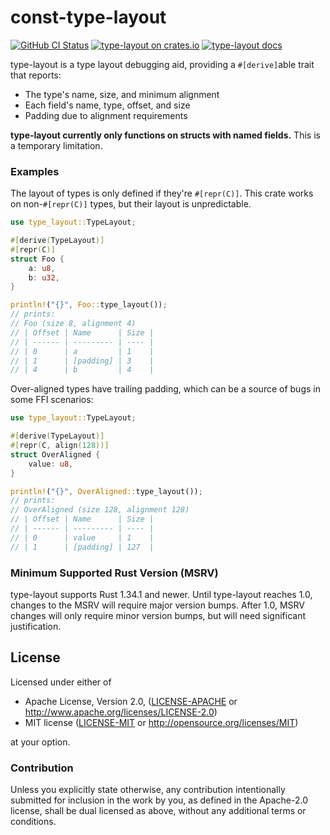 # const-type-layout

[![GitHub CI Status](https://github.com/LPGhatguy/type-layout/workflows/CI/badge.svg)](https://github.com/LPGhatguy/type-layout/actions)
[![type-layout on crates.io](https://img.shields.io/crates/v/type-layout.svg)](https://crates.io/crates/type-layout)
[![type-layout docs](https://img.shields.io/badge/docs-docs.rs-orange.svg)](https://docs.rs/type-layout)

type-layout is a type layout debugging aid, providing a `#[derive]`able trait
that reports:
- The type's name, size, and minimum alignment
- Each field's name, type, offset, and size
- Padding due to alignment requirements

**type-layout currently only functions on structs with named fields.** This is a
temporary limitation.

### Examples

The layout of types is only defined if they're `#[repr(C)]`. This crate works on
non-`#[repr(C)]` types, but their layout is unpredictable.

```rust
use type_layout::TypeLayout;

#[derive(TypeLayout)]
#[repr(C)]
struct Foo {
    a: u8,
    b: u32,
}

println!("{}", Foo::type_layout());
// prints:
// Foo (size 8, alignment 4)
// | Offset | Name      | Size |
// | ------ | --------- | ---- |
// | 0      | a         | 1    |
// | 1      | [padding] | 3    |
// | 4      | b         | 4    |
```

Over-aligned types have trailing padding, which can be a source of bugs in some
FFI scenarios:

```rust
use type_layout::TypeLayout;

#[derive(TypeLayout)]
#[repr(C, align(128))]
struct OverAligned {
    value: u8,
}

println!("{}", OverAligned::type_layout());
// prints:
// OverAligned (size 128, alignment 128)
// | Offset | Name      | Size |
// | ------ | --------- | ---- |
// | 0      | value     | 1    |
// | 1      | [padding] | 127  |
```

### Minimum Supported Rust Version (MSRV)

type-layout supports Rust 1.34.1 and newer. Until type-layout reaches 1.0,
changes to the MSRV will require major version bumps. After 1.0, MSRV changes
will only require minor version bumps, but will need significant justification.

## License

Licensed under either of

 * Apache License, Version 2.0, ([LICENSE-APACHE](LICENSE-APACHE) or http://www.apache.org/licenses/LICENSE-2.0)
 * MIT license ([LICENSE-MIT](LICENSE-MIT) or http://opensource.org/licenses/MIT)

at your option.

### Contribution
Unless you explicitly state otherwise, any contribution intentionally submitted for inclusion in the work by you, as defined in the Apache-2.0 license, shall be dual licensed as above, without any additional terms or conditions.
